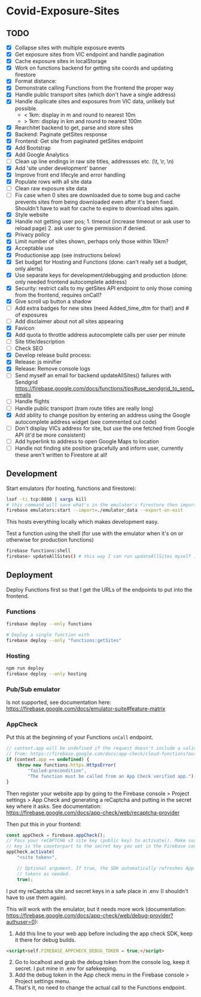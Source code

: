 # Covid-Exposure-Sites

## TODO

- [x] Collapse sites with multiple exposure events
- [x] Get exposure sites from VIC endpoint and handle pagination
- [x] Cache exposure sites in localStorage
- [x] Work on functions backend for getting site coords and updating firestore
- [x] Format distance:
- [x] Demonstrate calling Functions from the frontend the proper way
- [x] Handle public transport sites (which don't have a single address)
- [x] Handle duplicate sites and exposures from VIC data, unlikely but possible.
  - < 1km: display in m and round to nearest 10m
  - \> 1km: display in km and round to nearest 100m
- [x] Rearchitet backend to get, parse and store sites
- [x] Backend: Paginate getSites response
- [x] Frontend: Get site from paginated getSites endpoint
- [x] Add Bootstrap
- [x] Add Google Analytics
- [ ] Clean up line endings in raw site titles, addressses etc. (\t, \r, \n)
- [x] Add 'site under development' banner
- [x] Improve front end lifecyle and error handling
- [x] Populate rows with all site data
- [ ] Clean raw exposure site data
- [ ] Fix case when 0 sites are downloaded due to some bug and cache prevents sites from being downloaded even after it's been fixed. Shouldn't have to wait for cache to expire to download sites again.
- [x] Style website
- [x] Handle not getting user pos; 1. timeout (increase timeout or ask user to reload page) 2. ask user to give permission if denied.
- [x] Privacy policy
- [x] Limit number of sites shown, perhaps only those within 10km?
- [x] Acceptable use
- [x] Productionise app (see instructions below)
- [x] Set budget for Hosting and Functions (done: can't really set a budget, only alerts)
- [x] Use separate keys for development/debugging and production (done: only needed frontend autocomplete address)
- [x] Security: restrict calls to my getSites API endpoint to only those coming from the frontend, requires onCall?
- [x] Give scroll up button a shadow
- [ ] Add extra badges for new sites (need Added_time_dtm for that!) and # of exposures
- [ ] Add disclaimer about not all sites appearing
- [x] Favicon
- [x] Add quota to throttle address autocomplete calls per user per minute
- [ ] Site title/description
- [ ] Check SEO
- [x] Develop release build process:
- [x] Release: js minifier
- [x] Release: Remove console logs
- [ ] Send myself an email for backend updateAllSites() failures with Sendgrid https://firebase.google.com/docs/functions/tips#use_sendgrid_to_send_emails
- [ ] Handle flights
- [ ] Handle public transport (tram route titles are really long)
- [x] Add ability to change position by entering an address using the Google autocomplete address widget (see commented out code)
- [ ] Don't display VICs address for site, but use the one fetched from Google API (it'd be more consistent)
- [ ] Add hyperlink to address to open Google Maps to location
- [ ] Handle not finding site position gracefully and inform user, currently these aren't written to Firestore at all!

## Development

Start emulators (for hosting, functions and firestore):

```bash
lsof -ti tcp:8080 | xargs kill
# this command will save what's in the emulator's firestore then import it when it starts again
firebase emulators:start --import=./emulator_data --export-on-exit
```

This hosts everything locally which makes development easy.

Test a function using the shell (for use with the emulator when it's on or otherwise for production functions)

```bash
firebase functions:shell
firebase> updateAllSites() # this way I can run updateAllSites myself in production
```

## Deployment

Deploy Functions first so that I get the URLs of the endpoints to put into the frontend.

### Functions

```bash
firebase deploy --only functions

# Deploy a single function with
firebase deploy --only "functions:getSites"
```

### Hosting


```bash
npm run deploy
firebase deploy --only hosting
```


### Pub/Sub emulator

Is not supported, see documentation here: <https://firebase.google.com/docs/emulator-suite#feature-matrix>

### AppCheck

Put this at the beginning of your Functions ```onCall``` endpoint.

```js
// context.app will be undefined if the request doesn't include a valid app Check token.
// from: https://firebase.google.com/docs/app-check/cloud-functions?authuser=0
if (context.app == undefined) {
    throw new functions.https.HttpsError(
        "failed-precondition",
        "The function must be called from an App Check verified app.");
}
```

Then register your website app by going to the Firebase console > Project settings >
 App Check and generating a reCaptcha and putting in the secret
key where it asks. See documentation: https://firebase.google.com/docs/app-check/web/recaptcha-provider

Then put this in your frontend:

```js
const appCheck = firebase.appCheck();
// Pass your reCAPTCHA v3 site key (public key) to activate(). Make sure this
// key is the counterpart to the secret key you set in the Firebase console.
appCheck.activate(
    "<site token>",

    // Optional argument. If true, the SDK automatically refreshes App Check
    // tokens as needed.
    true);
```

I put my reCaptcha site and secret keys in a safe place in .env (I shouldn't have to use them again).

This will work with the emulator, but it needs more work (documentation: https://firebase.google.com/docs/app-check/web/debug-provider?authuser=0):

1. Add this line to your web app before including the app check SDK, keep it there for debug builds.

  ```html
  <script>self.FIREBASE_APPCHECK_DEBUG_TOKEN = true;</script>
  ```

2. Go to localhost and grab the debug token from the console log, keep it secret. I put mine in .env for safekeeping.
3. Add the debug token in the App check menu in the Firebase console > Project settings menu.
4. That's it, no need to change the actual call to the Functions endpoint.